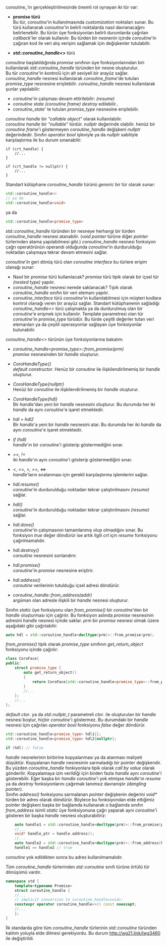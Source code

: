 coroutine_'in gerçekleştirilmesinde önemli rol oynayan iki tür var:

- **promise türü**<br>
Bu tür, _coroutine_'in kullanılmasında _customization_ noktaları sunar. 
Bu türü kullanarak _coroutine_'in belirli noktalarda nasıl davranacağını belirlenebilir.
Bu türün üye fonksiyonları belirli durumlarda çağrılan _callback_'ler olarak kullanılır. 
Bu türden bir nesnenin içinde _coroutine_'in çağıran kod ile veri alış verişini sağlamak için değişkenler tutulabilir.

- _**std::coroutine_handle<>**_ türü <br>

_coroutine_ başlatıldığında _promise_ sınıfının üye fonksiyonlarından biri kullanılarak _std::coroutine_handle_ türünden bir nesne oluşturulur. <br>
Bu tür _coroutine_'in kontrolü için alt seviyeli bir arayüz sağlar. _coroutine_handle_ nesnesi kullanılarak _coroutine_frame_'de tutulan _promise_type_ nesnesine erişilebilir. _coroutine_handle_ nesnesi kullanılarak şunlar yapılabilir:
 
- _coroutine_'in çalışması devam ettirilebilir: _(resume)_
- _coroutine state_ _(coroutine frame)_ _destroy_ edilebilir..
- _coroutine_state_' te tutulan _promise_type_ nesnesine erişilebilir.

_coroutine handle_ bir _"callable object"_ olarak kullanılabilir.  
_coroutine handle_ bir _"nullable_" türdür. _nullptr_ değerinde olabilir. 
henüz bir _coroutine frame_'i göstermeyen _coroutine_handle_ değişkeni _nullptr_ değerindedir. 
Sınıfın _operator bool_ işleviyle ya da _nullptr_ sabitiyle karşılaştırma ile bu durum sınanabilir: 

```
if (crt_handle) { 
	//...
}

if (crt_handle != nullptr) {
	//...
}
```

Standart kütüphane _coroutine_handle_ türünü _generic_ bir tür olarak sunar:

```cpp
std::coroutine_handle<>
// ya da
std::coroutine_handle<void>
``` 
ya da 

```cpp
std::coroutine_handle<promise_type>
``` 
_std::coroutine_handle<void>_ türünden bir nesneye herhangi bir türden _coroutine_handle_ nesnesi atanabilir. (_void pointer_ türüne diğer _pointer_ türlerinden atama yapılabilmesi gibi.)
_coroutine_handle_ nesnesi fonksiyon çağrı operatörünün operandı olduğunda _coroutine_'in durdurulduğu noktadan çalışmaya tekrar devam etmesini sağlar.<br>

_coroutine'in_ geri dönüş türü olan _coroutine interface_ bu türlere erişim olanağı sunar:
- Nasıl bir _promise_ türü kullanılacak? _promise_ türü tipik olarak bir içsel tür _(nested type)_ yapılır.
- _coroutine_handle_ nesnesi nerede saklanacak? Tipik olarak _coroutine_handle_ sınıfın bir veri elemanı yapılır.
- _coroutine_interface_ türü _coroutine_'in kullanılabilmesi için müşteri kodlara kontrol olanağı veren bir arayüz sağlar.
Standart kütüphanenin sağladığı _coroutine_handle<>_ türü çalışmakta ya da durdurulmuş olan bir _coroutine_'e erişmek için kullanılır. 
Template parametresi olan tür _coroutine_'in  _promise_type_ türüdür. Bu türde çeşitli değerler tutan veri elemanları ya da çeşitli operasyonlar sağlayan üye fonksiyonlar bulunabilir.

_coroutine_handle<>_ türünün üye fonksiyonlarına bakalım: 

- _coroutine_handle<promise_type>::from_promise(prm)_ <br>
_promise_ nesnesinden bir _handle_ oluşturur.

- _CoroHandleType{} <br>_
_default constructor_. Henüz bir _coroutine_ ile ilişkilendirilmemiş bir _handle_ oluşturur.

- _CoroHandleType{nullptr}_<br>
Henüz bir _coroutine_ ile ilişkilendirilmemiş bir _handle_ oluşturur.

- _CoroHandleType{hdl}_ <br> 
Bir _handle_'dan yeni bir _handle_ nesnesini oluşturur. Bu durumda her iki _handle_ da aynı _coroutine_'e işaret etmektedir.

- _hdl = hdl2_ <br>
Bir _handle_'a yeni bir _handle_ nesnesini atar. Bu durumda her iki _handle_ da aynı _coroutine_'e işaret etmektedir.

- _if (hdl)_ <br> 
_handle_'ın bir _coroutine_'i gösterip göstermediğini sınar.

- _==, !=_ <br>
iki _handle_'ın aynı _coroutine_'i gösterip göstermediğini sınar.

- _<, <=, >, >=, <=>_ <br>
_handle_'ların sıralanması için gerekli karşılaştırma işlemlerini sağlar.

- _hdl.resume()_ <br>
_coroutine_'in durdurulduğu noktadan tekrar çalıştırılmasını _(resume)_ sağlar.

- _hdl()_ <br>
_coroutine_'in durdurulduğu noktadan tekrar çalıştırılmasını _(resume)_ sağlar.

- _hdl.done()_ <br>
_coroutine_'in çalışmasının tamamlanmış olup olmadığını sınar. Bu fonksiyon _true_ değer döndürür ise artık ilgili _crt_ için _resume_ fonksiyonu çağrılmamalıdır.

- _hdl.destroy()_ <br>
_coroutine_ nesnesini sonlandırır.

- _hdl.promise()_ <br>
_coroutine_'in _promise_ nesnesine eriştirir.

- _hdl.address()_ <br>
_coroutine_ verilerinin tutulduğu içsel adresi döndürür.

- _coroutine_handle<PrmT>::from_address(addr)_ <br>
argüman olan adresle ilişkili bir _handle_ nesnesi oluşturur.

Sınıfın _static_ üye fonksiyonu olan _from_promise()_ bir _coroutine_'den bir _handle_ oluşturması için çağrılır. 
Bu fonksiyon aslında _promise_ nesnesinin adresini _handle_ nesnesi içinde saklar.
_prm_ bir _promise_ nesnesi olmak üzere aşağıdaki gibi çağrılabilir:

```cpp
auto hdl = std::coroutine_handle<decltype(prm)>::from_promise(prm);
```

_from_promise()_ tipik olarak _promise_type_ sınıfının _get_return_object_ fonksiyonu içinde çağrılır:

```cpp
class CoroFace{
public:
    struct promise_type {
        auto get_return_object() 
        { 
            return CoroFace{std::coroutine_handle<promise_type>::from_promise(*this)};
        }
        //...
    };
    //...
};
```

_default ctor_. ya da _std::nullptr_t_ parametreli _ctor_. ile oluşturulan bir _handle_ nesnesi boştur, hiçbir _coroutine_'i göstermez. Bu durumdaki bir _handle_ nesnesi için çağrılan _operator bool_ fonksiyonu _false_ değer döndürür.

```cpp
std::coroutine_handle<promise_type> hdl1{};
std::coroutine_handle<promise_type> hdl2{nullptr};

if (hdl) // false
```
_handle_ nesnelerinin birbirine kopyalanması ya da atanması maliyeti düşüktür. 
Kopyalanan _handle_ nesnesinin sarmaladığı bir pointer değişkendir.
Bu yüzden _coroutine_handle_ fonkiyonlara tipik olarak _call by value_ olarak gönderilir.
Kopyalamaya izin verildiği için birden fazla _handle_ aynı _coroutine_'i gösterebilir.
Eğer başka bir _handle_ _coroutine_'i yok etmişse _handle_'ın _resume_ ya da _destroy_ fonksiyonlarını çağırmak tanımsız davranıştır _(dangling pointer)_.<br>
Sınıfın _address()_ fonksiyonu sarmalanan _pointer_ değişkenin değerini _void*_ türden bir adres olarak döndürür. 
Böylece bu fonksiyondan elde ettiğimiz pointer değişkeni başka bir bağlamda kullanarak o bağlamda sınıfın _from_address_ isimli _static_ üye fonksiyonuna çağrı yaparak aynı _coroutine_'i gösteren bir başka _handle_ nesnesi oluşturabiliriz:
```cpp
    auto handle1 = std::coroutine_handle<decltype(prm)>::from_promise(prm);
    //...
    void* handle_ptr = handle.address();
    //...
    auto handle2 = std::coroutine_handle<decltype(prm)>::from_address(handle_ptr);
    handle1 == handle2 // true
```
_coroutine_ yok edildikten sonra bu adres kullanılmamalıdır.

Tüm _coroutine_handle_ türlerinden _std::coroutine<void>_ sınıfı türüne örtülü tür dönüşümü vardır.

```cpp
namespace std {
	template<typename Promise>
	struct coroutine_handle {
	//...
	// implicit conversion to coroutine_handle<void>:
	constexpr operator coroutine_handle<>() const noexcept;
	//...
	};
}
```

İlk standarda göre tüm _coroutine_handle_ türlerinin _std::coroutine<void>_ türünden kalıtım yoluyla elde dilmesi gerekiyordu. Bu durum http://wg21.link/lwg3460 ile değiştirildi.

